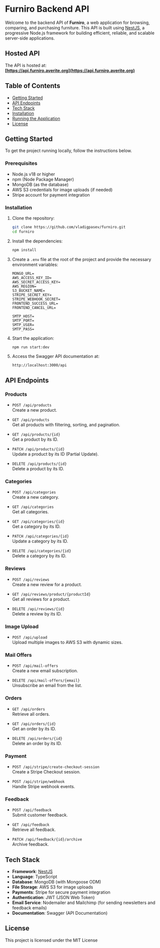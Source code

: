 
# Furniro Backend API

Welcome to the backend API of **Furniro**, a web application for browsing, comparing, and purchasing furniture. This API is built using [NestJS](https://nestjs.com/), a progressive Node.js framework for building efficient, reliable, and scalable server-side applications.

## Hosted API

The API is hosted at:  
**[https://api.furniro.averite.org](https://api.furniro.averite.org)**

## Table of Contents

- [Getting Started](#getting-started)
- [API Endpoints](#api-endpoints)
- [Tech Stack](#tech-stack)
- [Installation](#installation)
- [Running the Application](#running-the-application)
- [License](#license)

## Getting Started

To get the project running locally, follow the instructions below.

### Prerequisites

- Node.js v18 or higher
- npm (Node Package Manager)
- MongoDB (as the database)
- AWS S3 credentials for image uploads (if needed)
- Stripe account for payment integration

### Installation

1. Clone the repository:

   ```bash
   git clone https://github.com/vladigpasev/furniro.git
   cd furniro
   ```

2. Install the dependencies:

   ```bash
   npm install
   ```

3. Create a `.env` file at the root of the project and provide the necessary environment variables:

   ```plaintext
   MONGO_URL=
   AWS_ACCESS_KEY_ID=
   AWS_SECRET_ACCESS_KEY=
   AWS_REGION=
   S3_BUCKET_NAME=
   STRIPE_SECRET_KEY=
   STRIPE_WEBHOOK_SECRET=
   FRONTEND_SUCCESS_URL=
   FRONTEND_CANCEL_URL=

   SMTP_HOST=
   SMTP_PORT=
   SMTP_USER=
   SMTP_PASS=
   ```

4. Start the application:

   ```bash
   npm run start:dev
   ```

5. Access the Swagger API documentation at:

   ```
   http://localhost:3000/api
   ```

## API Endpoints

### Products

- `POST /api/products`  
  Create a new product.
  
- `GET /api/products`  
  Get all products with filtering, sorting, and pagination.

- `GET /api/products/{id}`  
  Get a product by its ID.

- `PATCH /api/products/{id}`  
  Update a product by its ID (Partial Update).

- `DELETE /api/products/{id}`  
  Delete a product by its ID.

### Categories

- `POST /api/categories`  
  Create a new category.
  
- `GET /api/categories`  
  Get all categories.

- `GET /api/categories/{id}`  
  Get a category by its ID.

- `PATCH /api/categories/{id}`  
  Update a category by its ID.

- `DELETE /api/categories/{id}`  
  Delete a category by its ID.

### Reviews

- `POST /api/reviews`  
  Create a new review for a product.

- `GET /api/reviews/product/{productId}`  
  Get all reviews for a product.

- `DELETE /api/reviews/{id}`  
  Delete a review by its ID.

### Image Upload

- `POST /api/upload`  
  Upload multiple images to AWS S3 with dynamic sizes.

### Mail Offers

- `POST /api/mail-offers`  
  Create a new email subscription.

- `DELETE /api/mail-offers/{email}`  
  Unsubscribe an email from the list.

### Orders

- `GET /api/orders`  
  Retrieve all orders.

- `GET /api/orders/{id}`  
  Get an order by its ID.

- `DELETE /api/orders/{id}`  
  Delete an order by its ID.

### Payment

- `POST /api/stripe/create-checkout-session`  
  Create a Stripe Checkout session.

- `POST /api/stripe/webhook`  
  Handle Stripe webhook events.

### Feedback

- `POST /api/feedback`  
  Submit customer feedback.

- `GET /api/feedback`  
  Retrieve all feedback.

- `PATCH /api/feedback/{id}/archive`  
  Archive feedback.

## Tech Stack

- **Framework**: [NestJS](https://nestjs.com/)
- **Language**: TypeScript
- **Database**: MongoDB (with Mongoose ODM)
- **File Storage**: AWS S3 for image uploads
- **Payments**: Stripe for secure payment integration
- **Authentication**: JWT (JSON Web Token)
- **Email Service**: Nodemailer and Mailchimp (for sending newsletters and feedback emails)
- **Documentation**: Swagger (API Documentation)

## License

This project is licensed under the MIT License